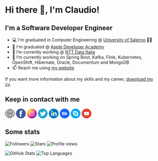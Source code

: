 # Hi there 👋, I'm Claudio!
## I'm a Software Developer Engineer
- 💻 I'm graduated in Computer Engineering @ [University of Salerno](https://www.unisa.it/) 👨‍🎓
- 🍎 I'm graduated @ [Apple Developer Academy](https://www.developeracademy.unina.it/it/)
- 🔭 I’m currently working @ [NTT Data Italia](https://it.nttdata.com/)
- 🌱 I’m currently working on Spring Boot, Kafka, Flink, Kubernetes, OpenShift, Hibernate, Oracle, Documentum and MongoDB 
- 📫 Reach me using [my website](https://www.claudiodimauro.it)  

If you want more information about my skills and my career, [download my cv](https://www.claudiodimauro.it/downloads/curriculum_vitae/_ITA_CV_DiMauro_Claudio_Salvatore.pdf).

## Keep in contact with me
[<img alt="Claudio S. Di Mauro | Website" src="./img/www.png"  width="32" height="32"/>][website]
[<img alt="Claudio S. Di Mauro | Facebook" src="./img/facebook.png"  width="32" height="32"/>][facebook]
[<img alt="Claudio S. Di Mauro | Instagram" src="./img/instagram.png"  width="32" height="32"/>][instagram]
[<img alt="Claudio S. Di Mauro | Twitter" src="./img/twitter.png"  width="32" height="32"/>][twitter]
[<img alt="Claudio S. Di Mauro | LinkedIn" src="./img/linkedin.png"  width="32" height="32"/>][linkedin]
[<img alt="Claudio S. Di Mauro | BeHance" src="./img/behance.png"  width="32" height="32"/>][behance]
[<img alt="Claudio S. Di Mauro | Skype" src="./img/skype.png"  width="32" height="32"/>][skype]
[<img alt="Claudio S. Di Mauro | YouTube" src="./img/youtube.png"  width="32" height="32"/>][youtube]  

[website]: https://www.claudiodimauro.it
[facebook]: https://www.facebook.com/claudio.dimauro02/
[instagram]: https://www.instagram.com/_havana9/
[twitter]: https://twitter.com/claudiosdimauro
[linkedin]: https://www.linkedin.com/in/claudiodimauro/
[behance]: https://www.behance.net/_havana9/
[skype]: skype:claudio.dimauro1?call
[youtube]: https://www.youtube.com/channel/UCu5IbjF-vlxIg5vA2kl0p4g

## Some stats
![Followers](https://img.shields.io/github/followers/havana-9)
![Stars](https://img.shields.io/github/stars/havana-9)
![Profile views](https://gpvc.arturio.dev/havana-9)

![GitHub Stats](https://github-readme-stats.vercel.app/api?username=csdm&show_icons=true&&line_height=40)
![Top Languages](https://github-readme-stats.vercel.app/api/top-langs/?username=csdm&show_icons=true)
